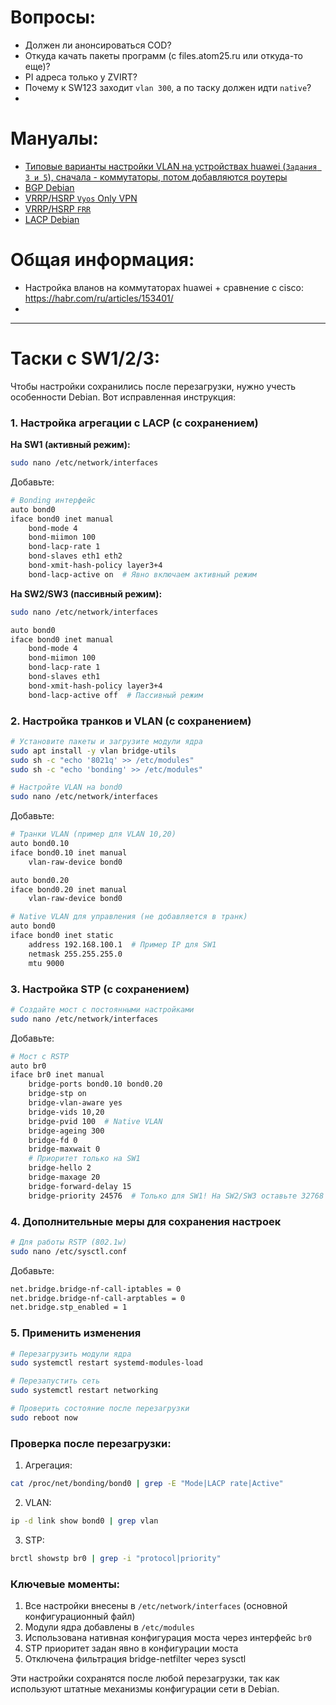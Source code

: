 # Вопросы:
 - Должен ли анонсироваться COD?
 - Откуда качать пакеты программ (с files.atom25.ru или откуда-то еще)?
 - PI адреса только у ZVIRT?
 - Почему к SW123 заходит `vlan 300`, а по таску должен идти `native`?
 - 
# Мануалы:

- [Типовые варианты настройки VLAN на устройствах huawei (`Задания 3 и 5`), сначала - коммутаторы, потом добавляются роутеры](https://support.huawei.com/enterprise/ru/doc/EDOC1000069520/b699322c/typical-vlan-configuration)
- [BGP Debian](https://docs.frrouting.org/en/latest/bgp.html)
- [VRRP/HSRP `Vyos` Only VPN](https://docs.vyos.io/en/latest/configuration/highavailability/index.html)
- [VRRP/HSRP `FRR`](https://docs.frrouting.org/en/latest/vrrp.html)
- [LACP Debian](https://wiki.debian.org/Bonding#Shutdown_.2F_Unconfigure_Existing_Interfaces)

# Общая информация:
- Настройка вланов на коммутаторах huawei + сравнение с cisco: https://habr.com/ru/articles/153401/
- 

---

# Таски с SW1/2/3:

Чтобы настройки сохранились после перезагрузки, нужно учесть особенности Debian. Вот исправленная инструкция:

### 1. Настройка агрегации с LACP (с сохранением)
**На SW1 (активный режим):**
```bash
sudo nano /etc/network/interfaces
```
Добавьте:
```bash
# Bonding интерфейс
auto bond0
iface bond0 inet manual
    bond-mode 4
    bond-miimon 100
    bond-lacp-rate 1
    bond-slaves eth1 eth2
    bond-xmit-hash-policy layer3+4
    bond-lacp-active on  # Явно включаем активный режим
```

**На SW2/SW3 (пассивный режим):**
```bash
sudo nano /etc/network/interfaces
```
```bash
auto bond0
iface bond0 inet manual
    bond-mode 4
    bond-miimon 100
    bond-lacp-rate 1
    bond-slaves eth1
    bond-xmit-hash-policy layer3+4
    bond-lacp-active off  # Пассивный режим
```

### 2. Настройка транков и VLAN (с сохранением)
```bash
# Установите пакеты и загрузите модули ядра
sudo apt install -y vlan bridge-utils
sudo sh -c "echo '8021q' >> /etc/modules"
sudo sh -c "echo 'bonding' >> /etc/modules"

# Настройте VLAN на bond0
sudo nano /etc/network/interfaces
```
Добавьте:
```bash
# Транки VLAN (пример для VLAN 10,20)
auto bond0.10
iface bond0.10 inet manual
    vlan-raw-device bond0

auto bond0.20
iface bond0.20 inet manual
    vlan-raw-device bond0

# Native VLAN для управления (не добавляется в транк)
auto bond0
iface bond0 inet static
    address 192.168.100.1  # Пример IP для SW1
    netmask 255.255.255.0
    mtu 9000
```

### 3. Настройка STP (с сохранением)
```bash
# Создайте мост с постоянными настройками
sudo nano /etc/network/interfaces
```
Добавьте:
```bash
# Мост с RSTP
auto br0
iface br0 inet manual
    bridge-ports bond0.10 bond0.20
    bridge-stp on
    bridge-vlan-aware yes
    bridge-vids 10,20
    bridge-pvid 100  # Native VLAN
    bridge-ageing 300
    bridge-fd 0
    bridge-maxwait 0
    # Приоритет только на SW1
    bridge-hello 2
    bridge-maxage 20
    bridge-forward-delay 15
    bridge-priority 24576  # Только для SW1! На SW2/SW3 оставьте 32768
```

### 4. Дополнительные меры для сохранения настроек
```bash
# Для работы RSTP (802.1w)
sudo nano /etc/sysctl.conf
```
Добавьте:
```bash
net.bridge.bridge-nf-call-iptables = 0
net.bridge.bridge-nf-call-arptables = 0
net.bridge.stp_enabled = 1
```

### 5. Применить изменения
```bash
# Перезагрузить модули ядра
sudo systemctl restart systemd-modules-load

# Перезапустить сеть
sudo systemctl restart networking

# Проверить состояние после перезагрузки
sudo reboot now
```

### Проверка после перезагрузки:
1. Агрегация:
```bash
cat /proc/net/bonding/bond0 | grep -E "Mode|LACP rate|Active"
```

2. VLAN:
```bash
ip -d link show bond0 | grep vlan
```

3. STP:
```bash
brctl showstp br0 | grep -i "protocol|priority"
```

### Ключевые моменты:
1. Все настройки внесены в `/etc/network/interfaces` (основной конфигурационный файл)
2. Модули ядра добавлены в `/etc/modules`
3. Использована нативная конфигурация моста через интерфейс `br0`
4. STP приоритет задан явно в конфигурации моста
5. Отключена фильтрация bridge-netfilter через sysctl

Эти настройки сохранятся после любой перезагрузки, так как используют штатные механизмы конфигурации сети в Debian.